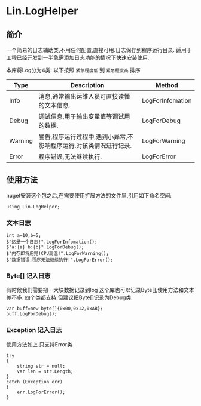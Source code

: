 # Lin.LogHelper

## 简介

一个简易的日志辅助类,不用任何配置,直接可用.日志保存到程序运行目录.
适用于工程已经开发到一半急需添加日志功能的情况下快速安装使用.

本库将Log分为4类:
以下按照 `紧急程度低` 到 `紧急程度高` 排序

| Type    | Description                                                       | Method           |
| ------- | ----------------------------------------------------------------- | ---------------- |
| Info    | 消息,通常输出运维人员可直接读懂的文本信息.                        | LogForInfomation |
| Debug   | 调试信息,用于输出变量值等调试用的数据.                            | LogForDebug      |
| Warning | 警告,程序运行过程中,遇到小异常,不影响程序运行.对该类情况进行记录. | LogForWarning    |
| Error   | 程序错误,无法继续执行.                                            | LogForError      |

## 使用方法

nuget安装这个包之后,在需要使用扩展方法的文件里,引用如下命名空间:
```SHARP
using Lin.LogHelper;
```
### 文本日志

```SHARP
int a=10,b=5;
$"这是一个日志!".LogForInfomation();
$"a:{a} b:{b}".LogForDebug();
$"内存即将用完!CPU高温!".LogForWarning();
$"数据错误,程序无法继续执行!".LogForError();
```

### Byte[] 记入日志

有时候我们需要把一大块数据记录到log
这个库也可以记录Byte[],使用方法和文本差不多.
四个类都支持,但建议把Byte[]记录为Debug类.

```SHARP
var buff=new byte[]{0x00,0x12,0xAB};
buff.LogForDebug();
```

### Exception 记入日志

使用方法如上.只支持Error类

```SHARP
try
{
    string str = null;
    var len = str.Length;
}
catch (Exception err)
{
    err.LogForError();
}
```